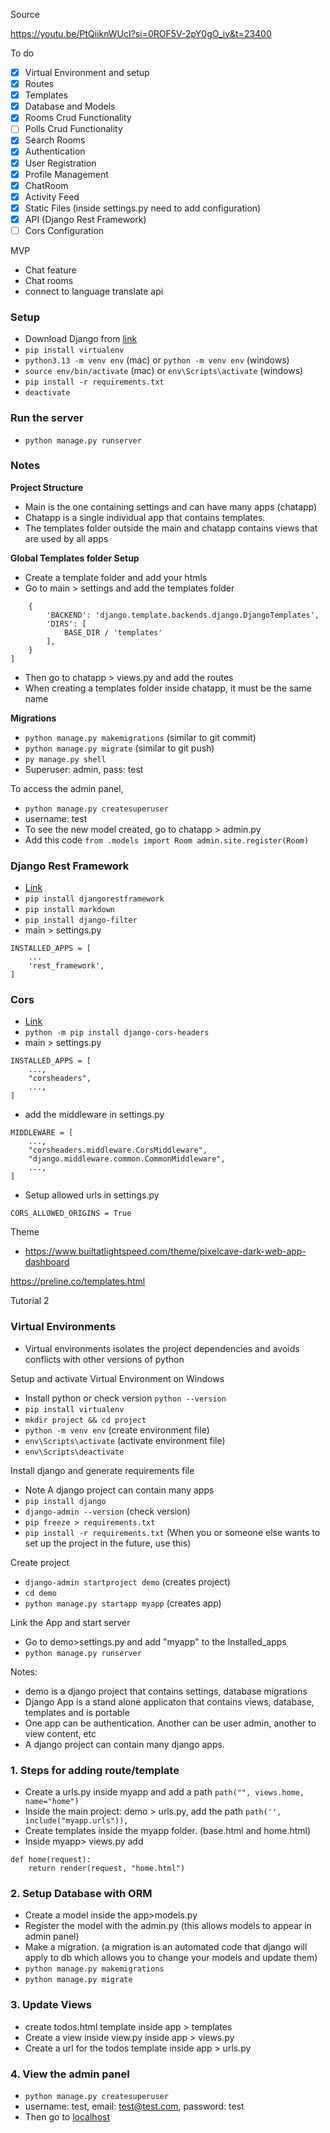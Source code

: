 Source

https://youtu.be/PtQiiknWUcI?si=0ROF5V-2pY0gO_iv&t=23400

To do
- [x] Virtual Environment and setup
- [x] Routes
- [x] Templates
- [x] Database and Models
- [x] Rooms Crud Functionality
- [ ] Polls Crud Functionality
- [x] Search Rooms
- [x] Authentication
- [x] User Registration
- [x] Profile Management
- [x] ChatRoom
- [x] Activity Feed
- [x] Static Files (inside settings.py need to add configuration)
- [x] API (Django Rest Framework)
- [ ] Cors Configuration
  
MVP
* Chat feature
* Chat rooms
* connect to language translate api


### Setup
* Download Django from [link](https://www.djangoproject.com/download/)
* `pip install virtualenv`
* `python3.13 -m venv env` (mac) or `python -m venv env` (windows)
* `source env/bin/activate` (mac) or `env\Scripts\activate` (windows)
* `pip install -r requirements.txt`
* `deactivate`

### Run the server
* `python manage.py runserver`


### Notes

**Project Structure**
* Main is the one containing settings and can have many apps (chatapp)
* Chatapp is a single individual app that contains templates.
* The templates folder outside the main and chatapp contains views that are used by all apps

**Global Templates folder Setup**
* Create a template folder and add your htmls
* Go to main > settings and add the templates folder
```TEMPLATES = [
    {
        'BACKEND': 'django.template.backends.django.DjangoTemplates',
        'DIRS': [
            BASE_DIR / 'templates'
        ],
    }
]
```
* Then go to chatapp > views.py and add the routes
* When creating a templates folder inside chatapp, it must be the same name

**Migrations**
* `python manage.py makemigrations`  (similar to git commit)
* `python manage.py migrate`    (similar to git push)
* `py manage.py shell`
* Superuser: admin, pass: test

To access the admin panel,
* `python manage.py createsuperuser`
* username: test
* To see the new model created, go to chatapp > admin.py
* Add this code 
`from .models import Room
admin.site.register(Room)`


### Django Rest Framework
* [Link](https://www.django-rest-framework.org/)
* `pip install djangorestframework`
* `pip install markdown`
* `pip install django-filter`
* main > settings.py
```
INSTALLED_APPS = [
    ...
    'rest_framework',
]
```

### Cors

* [Link](https://pypi.org/project/django-cors-headers/)
* `python -m pip install django-cors-headers`
* main > settings.py
```
INSTALLED_APPS = [
    ...,
    "corsheaders",
    ...,
]
```

* add the middleware in settings.py
```
MIDDLEWARE = [
    ...,
    "corsheaders.middleware.CorsMiddleware",
    "django.middleware.common.CommonMiddleware",
    ...,
]
```

* Setup allowed urls in settings.py

```
CORS_ALLOWED_ORIGINS = True
```


Theme
* https://www.builtatlightspeed.com/theme/pixelcave-dark-web-app-dashboard

https://preline.co/templates.html



Tutorial 2

### Virtual Environments
* Virtual environments isolates the project dependencies and avoids conflicts with other versions of python

Setup and activate Virtual Environment on Windows
* Install python or check version `python --version`
* `pip install virtualenv`
* `mkdir project && cd project`
* `python -m venv env` (create environment file)
* `env\Scripts\activate` (activate environment file)
* `env\Scripts\deactivate`

Install django and generate requirements file
* Note A django project can contain many apps
* `pip install django`
* `django-admin --version` (check version)
* `pip freeze > requirements.txt`
* `pip install -r requirements.txt` (When you or someone else wants to set up the project in the future, use this)

Create project
* `django-admin startproject demo` (creates project)
* `cd demo`
* `python manage.py startapp myapp` (creates app)

Link the App and start server
* Go to demo>settings.py and add "myapp" to the Installed_apps
* `python manage.py runserver`


Notes:
* demo is a django project that contains settings, database migrations
* Django App is a stand alone applicaton that contains views, database, templates and is portable
* One app can be authentication. Another can be user admin, another to view content, etc
* A django project can contain many django apps.


### 1. Steps for adding route/template

* Create a urls.py inside myapp and add a path `path("", views.home, name="home")`
* Inside the main project: demo > urls.py, add the path `path('', include("myapp.urls")),`
* Create templates inside the myapp folder. (base.html and home.html)
* Inside myapp> views.py add

```
def home(request):
    return render(request, "home.html")
```

### 2. Setup Database with ORM

* Create a model inside the app>models.py
* Register the model with the admin.py  (this allows models to appear in admin panel)
* Make a migration. (a migration is an automated code that django will apply to db which allows you to change your models and update them)
* `python manage.py makemigrations`
* `python manage.py migrate`

### 3. Update Views

* create todos.html template inside app > templates 
* Create a view inside view.py inside app > views.py
* Create a url for the todos template inside app > urls.py 

### 4. View the admin panel

* `python manage.py createsuperuser`
* username: test, email: test@test.com, password: test
* Then go to [localhost](http://127.0.0.1:8000/admin)
